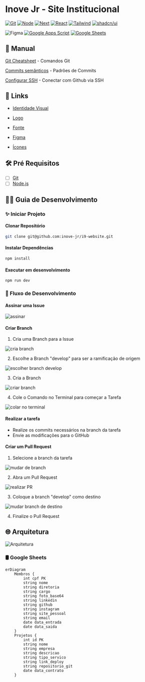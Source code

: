 # Inove Jr - Site Institucional

[![Git](https://img.shields.io/badge/Git-%23000?style=for-the-badge&logo=git)](https://git-scm.com/)
[![Node](https://img.shields.io/badge/Node.js-%23000?style=for-the-badge&logo=nodedotjs)](https://nodejs.org/)
[![Next](https://img.shields.io/badge/Next.js-%23000?style=for-the-badge&logo=nextdotjs)](https://nextjs.org/)
[![React](https://img.shields.io/badge/React.js-%23000?style=for-the-badge&logo=react)](https://react.dev/)
[![Tailwind](https://img.shields.io/badge/Tailwind-%23000?style=for-the-badge&logo=tailwindcss)](https://tailwindcss.com/)
[![shadcn/ui](https://img.shields.io/badge/shadcn%2Fui-%23000?style=for-the-badge&logo=shadcnui)](https://ui.shadcn.com/)

![Figma](https://img.shields.io/badge/Figma-%23000?style=for-the-badge&logo=figma)
[![Google Apps Script](https://img.shields.io/badge/Google%20Apps%20Script-%23000?style=for-the-badge&logo=googleappsscript)](https://developers.google.com/apps-script?hl=pt-br)
[![Google Sheets](https://img.shields.io/badge/Google%20Sheets-%23000?style=for-the-badge&logo=googlesheets)](https://developers.google.com/sheets?hl=pt-br)

## :bookmark_tabs: Manual

[Git Cheatsheet](https://github.com/d3vlopes/git-ultimate-cheatsheet) - Comandos Git

[Commits semânticos](https://github.com/AdrianaSaty/colinha-commit-semantico) - Padrões de Commits

 [Configurar SSH](https://www.freecodecamp.org/portuguese/news/como-obter-e-configurar-suas-chaves-ssh-do-git-e-do-github/) - Conectar com Github via SSH

## :link: Links

- [Identidade Visual](https://drive.google.com/file/d/1yOQcqmh1tpRxPFTZ8AC989uqr5o6NlEZ/view?usp=sharing)

- [Logo](https://drive.google.com/drive/folders/1hycFttjppTd9jJmM9ChGrYdXCd-CasqE?usp=sharing)

- [Fonte](https://drive.google.com/drive/folders/1ncFGqkyWxCgErlYHHWXWFFbvX1WBxrDI?usp=sharing)

- [Figma](https://www.figma.com/file/EDiZutXRORcMXrVqgm40Vv/i9-Website)

- [Ícones](https://lucide.dev/)

## :hammer_and_wrench: Pré Requisitos

- [ ] [Git](https://git-scm.com/downloads)
- [ ] [Node.js](https://nodejs.org/en/download)

## :technologist: Guia de Desenvolvimento

### :sparkles: Iniciar Projeto

#### Clonar Repositório

```bash
git clone git@github.com:inove-jr/i9-website.git
```

#### Instalar Dependências

```bash
npm install
```

#### Executar em desenvolvimento

```bash
npm run dev
```

### :twisted_rightwards_arrows: Fluxo de Desenvolvimento

#### Assinar uma Issue

![assinar](https://github.com/inove-jr/i9-website/assets/112443051/e9e5a56e-5feb-416e-ba3f-802c0448dc7f)

#### Criar Branch

1. Cria uma Branch para a Issue

![cria branch](https://github.com/inove-jr/i9-website/assets/112443051/e4512ae0-57aa-46d9-8347-6f0ab436114b)

2. Escolhe a Branch "develop" para ser a ramificação de origem

![escolher branch develop](https://github.com/inove-jr/i9-website/assets/112443051/6918b1e7-e84a-4ae5-b8e8-af143da0ea45)

3. Cria a Branch

![criar branch](https://github.com/inove-jr/i9-website/assets/112443051/4b42e70d-5dde-49c2-b311-34ff945f5094)

4. Cole o Comando no Terminal para começar a Tarefa

![colar no terminal](https://github.com/inove-jr/i9-website/assets/112443051/691e7d53-b819-4f9a-b64c-e4e45e053fb9)

#### Realizar a tarefa

- Realize os commits necessários na branch da tarefa
- Envie as modificações para o GitHub

#### Criar um Pull Request

1. Selecione a branch da tarefa

![mudar de branch](https://github.com/inove-jr/i9-website/assets/112443051/e785d3a7-5ad5-4f28-8e7d-249d2384f282)

2. Abra um Pull Request

![realizar PR](https://github.com/inove-jr/i9-website/assets/112443051/0682cf4c-174c-4153-9c71-d699c9d4f48c)

3. Coloque a branch "develop" como destino

![mudar branch de destino](https://github.com/inove-jr/i9-website/assets/112443051/46bff549-7ea4-44e9-8254-32bfeb1ee911)

4. Finalize o Pull Request

## :globe_with_meridians: Arquitetura

![Arquitetura](https://github.com/inove-jr/i9-website/assets/112443051/ce3c3884-5652-4812-95b8-68a2486c02df)

### :oil_drum: Google Sheets

```mermaid
erDiagram
    Membros {
        int cpf PK
        string nome
        string diretoria
        string cargo
        string foto_base64
        string linkedin
        string github
        string instagram
        string site_pessoal
        string email
        date data_entrada
        date data_saida
    }
    Projetos {
        int id PK
        string nome 
        string empresa
        string descricao
        string tipo_servico
        string link_deploy
        string repositorio_git
        date data_contrato
    }
```
